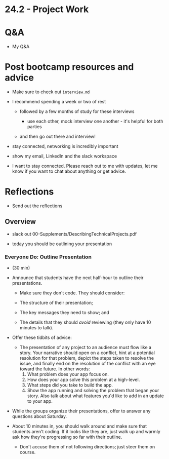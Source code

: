 # 24.2 - Project Work

# Q&A

- My Q&A

# Post bootcamp resources and advice

- Make sure to check out `interview.md`

- I recommend spending a week or two of rest

  - followed by a few months of study for these interviews

    - use each other, mock interview one another - it's helpful for both parties

  - and then go out there and interview!

- stay connected, networking is incredibly important

- show my email, LinkedIn and the slack workspace

- I want to stay connected. Please reach out to me with updates, let me know if you want to chat about anything or get advice.

# Reflections

- Send out the reflections

## Overview

- slack out 00-Supplements/DescribingTechnicalProjects.pdf

- today you should be outlining your presentation

### Everyone Do: Outline Presentation

- (30 min)

- Announce that students have the next half-hour to outline their presentations.

  - Make sure they don't code. They should consider:

  - The structure of their presentation;
  - The key messages they need to show; and
  - The details that they should _avoid_ reviewing (they only have 10 minutes to talk).

- Offer these tidbits of advice:

  - The presentation of any project to an audience must flow like a story. Your narrative should open on a conflict, hint at a potential resolution for that problem, depict the steps taken to resolve the issue, and finally end on the resolution of the conflict with an eye toward the future. In other words:
    1. What problem does your app focus on.
    2. How does your app solve this problem at a high-level.
    3. What steps did you take to build the app.
    4. Show the app running and solving the problem that began your story. Also talk about what features you'd like to add in an update to your app.

- While the groups organize their presentations, offer to answer any questions about Saturday.

- About 10 minutes in, you should walk around and make sure that students aren't coding. If it looks like they are, just walk up and warmly ask how they're progressing so far with their outline.

  - Don't accuse them of not following directions; just steer them on course.
